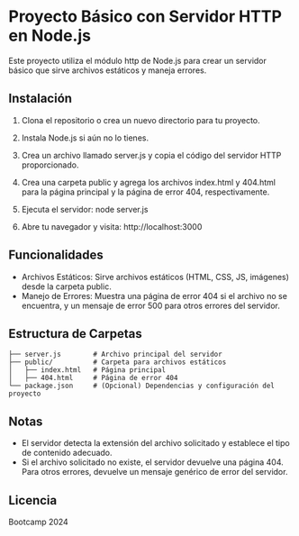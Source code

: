 # Proyecto Básico con Servidor HTTP en Node.js

Este proyecto utiliza el módulo http de Node.js para crear un servidor básico que sirve archivos estáticos y maneja errores.

## Instalación
1. Clona el repositorio o crea un nuevo directorio para tu proyecto.

2. Instala Node.js si aún no lo tienes.

3. Crea un archivo llamado server.js y copia el código del servidor HTTP proporcionado.

4. Crea una carpeta public y agrega los archivos index.html y 404.html para la página principal y la página de error 404, respectivamente.

5. Ejecuta el servidor:
node server.js

6. Abre tu navegador y visita:
http://localhost:3000

## Funcionalidades
- Archivos Estáticos: Sirve archivos estáticos (HTML, CSS, JS, imágenes) desde la carpeta public.
- Manejo de Errores: Muestra una página de error 404 si el archivo no se encuentra, y un mensaje de error 500 para otros errores del servidor.

## Estructura de Carpetas

```
├── server.js        # Archivo principal del servidor
├── public/          # Carpeta para archivos estáticos
│   ├── index.html   # Página principal
│   ├── 404.html     # Página de error 404
└── package.json     # (Opcional) Dependencias y configuración del proyecto
```

## Notas
- El servidor detecta la extensión del archivo solicitado y establece el tipo de contenido adecuado.
- Si el archivo solicitado no existe, el servidor devuelve una página 404. Para otros errores, devuelve un mensaje genérico de error del servidor.

## Licencia
Bootcamp 2024